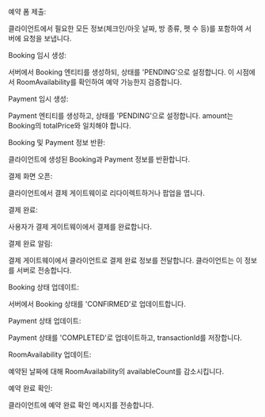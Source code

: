 예약 폼 제출:

클라이언트에서 필요한 모든 정보(체크인/아웃 날짜, 방 종류, 펫 수 등)를 포함하여 서버에 요청을 보냅니다.


Booking 임시 생성:

서버에서 Booking 엔티티를 생성하되, 상태를 'PENDING'으로 설정합니다.
이 시점에서 RoomAvailability를 확인하여 예약 가능한지 검증합니다.


Payment 임시 생성:

Payment 엔티티를 생성하고, 상태를 'PENDING'으로 설정합니다.
amount는 Booking의 totalPrice와 일치해야 합니다.


Booking 및 Payment 정보 반환:

클라이언트에 생성된 Booking과 Payment 정보를 반환합니다.


결제 화면 오픈:

클라이언트에서 결제 게이트웨이로 리다이렉트하거나 팝업을 엽니다.


결제 완료:

사용자가 결제 게이트웨이에서 결제를 완료합니다.


결제 완료 알림:

결제 게이트웨이에서 클라이언트로 결제 완료 정보를 전달합니다.
클라이언트는 이 정보를 서버로 전송합니다.


Booking 상태 업데이트:

서버에서 Booking 상태를 'CONFIRMED'로 업데이트합니다.


Payment 상태 업데이트:

Payment 상태를 'COMPLETED'로 업데이트하고, transactionId를 저장합니다.


RoomAvailability 업데이트:

예약된 날짜에 대해 RoomAvailability의 availableCount를 감소시킵니다.


예약 완료 확인:

클라이언트에 예약 완료 확인 메시지를 전송합니다.